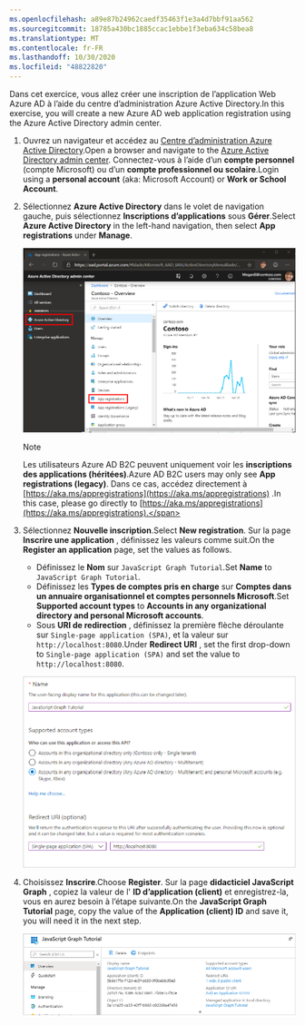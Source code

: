```yaml
---
ms.openlocfilehash: a89e87b24962caedf35463f1e3a4d7bbf91aa562
ms.sourcegitcommit: 18785a430bc1885ccac1ebbe1f3eba634c58bea8
ms.translationtype: MT
ms.contentlocale: fr-FR
ms.lasthandoff: 10/30/2020
ms.locfileid: "48822820"
---
```

<!-- markdownlint-disable MD002 MD041 -->

<span data-ttu-id="c710d-101">Dans cet exercice, vous allez créer une inscription de l’application Web Azure AD à l’aide du centre d’administration Azure Active Directory.</span><span class="sxs-lookup"><span data-stu-id="c710d-101">In this exercise, you will create a new Azure AD web application registration using the Azure Active Directory admin center.</span></span>

1. <span data-ttu-id="c710d-102">Ouvrez un navigateur et accédez au [Centre d’administration Azure Active Directory](https://aad.portal.azure.com).</span><span class="sxs-lookup"><span data-stu-id="c710d-102">Open a browser and navigate to the [Azure Active Directory admin center](https://aad.portal.azure.com).</span></span> <span data-ttu-id="c710d-103">Connectez-vous à l’aide d’un **compte personnel** (compte Microsoft) ou d’un **compte professionnel ou scolaire**.</span><span class="sxs-lookup"><span data-stu-id="c710d-103">Login using a **personal account** (aka: Microsoft Account) or **Work or School Account**.</span></span>

1. <span data-ttu-id="c710d-104">Sélectionnez **Azure Active Directory** dans le volet de navigation gauche, puis sélectionnez **Inscriptions d’applications** sous **Gérer**.</span><span class="sxs-lookup"><span data-stu-id="c710d-104">Select **Azure Active Directory** in the left-hand navigation, then select **App registrations** under **Manage**.</span></span>

    ![<span data-ttu-id="c710d-105">Une capture d’écran des inscriptions d’applications</span><span class="sxs-lookup"><span data-stu-id="c710d-105">A screenshot of the App registrations</span></span> ](./images/aad-portal-app-registrations.png)

    > [!NOTE]
    > <span data-ttu-id="c710d-106">Les utilisateurs Azure AD B2C peuvent uniquement voir les **inscriptions des applications (héritées)**.</span><span class="sxs-lookup"><span data-stu-id="c710d-106">Azure AD B2C users may only see **App registrations (legacy)**.</span></span> <span data-ttu-id="c710d-107">Dans ce cas, accédez directement à [https://aka.ms/appregistrations](https://aka.ms/appregistrations) .</span><span class="sxs-lookup"><span data-stu-id="c710d-107">In this case, please go directly to [https://aka.ms/appregistrations](https://aka.ms/appregistrations).</span></span>

1. <span data-ttu-id="c710d-108">Sélectionnez **Nouvelle inscription**.</span><span class="sxs-lookup"><span data-stu-id="c710d-108">Select **New registration**.</span></span> <span data-ttu-id="c710d-109">Sur la page **Inscrire une application** , définissez les valeurs comme suit.</span><span class="sxs-lookup"><span data-stu-id="c710d-109">On the **Register an application** page, set the values as follows.</span></span>

    - <span data-ttu-id="c710d-110">Définissez le **Nom** sur `JavaScript Graph Tutorial`.</span><span class="sxs-lookup"><span data-stu-id="c710d-110">Set **Name** to `JavaScript Graph Tutorial`.</span></span>
    - <span data-ttu-id="c710d-111">Définissez les **Types de comptes pris en charge** sur **Comptes dans un annuaire organisationnel et comptes personnels Microsoft**.</span><span class="sxs-lookup"><span data-stu-id="c710d-111">Set **Supported account types** to **Accounts in any organizational directory and personal Microsoft accounts**.</span></span>
    - <span data-ttu-id="c710d-112">Sous **URI de redirection** , définissez la première flèche déroulante sur `Single-page application (SPA)`, et la valeur sur `http://localhost:8080`.</span><span class="sxs-lookup"><span data-stu-id="c710d-112">Under **Redirect URI** , set the first drop-down to `Single-page application (SPA)` and set the value to `http://localhost:8080`.</span></span>

    ![Capture d’écran de la page Inscrire une application](./images/aad-register-an-app.png)

1. <span data-ttu-id="c710d-114">Choisissez **Inscrire**.</span><span class="sxs-lookup"><span data-stu-id="c710d-114">Choose **Register**.</span></span> <span data-ttu-id="c710d-115">Sur la page **didacticiel JavaScript Graph** , copiez la valeur de l' **ID d’application (client)** et enregistrez-la, vous en aurez besoin à l’étape suivante.</span><span class="sxs-lookup"><span data-stu-id="c710d-115">On the **JavaScript Graph Tutorial** page, copy the value of the **Application (client) ID** and save it, you will need it in the next step.</span></span>

    ![Une capture d’écran de l’ID d’application de la nouvelle inscription d'application](./images/aad-application-id.png)
